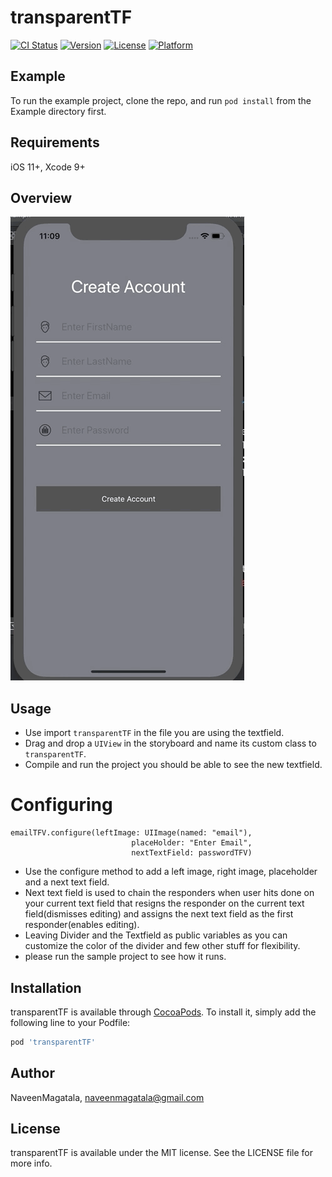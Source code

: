 # transparentTF

[![CI Status](https://img.shields.io/travis/NaveenMagatala/transparentTF.svg?style=flat)](https://travis-ci.org/NaveenMagatala/transparentTF)
[![Version](https://img.shields.io/cocoapods/v/transparentTF.svg?style=flat)](https://cocoapods.org/pods/transparentTF)
[![License](https://img.shields.io/cocoapods/l/transparentTF.svg?style=flat)](https://cocoapods.org/pods/transparentTF)
[![Platform](https://img.shields.io/cocoapods/p/transparentTF.svg?style=flat)](https://cocoapods.org/pods/transparentTF)

## Example

To run the example project, clone the repo, and run `pod install` from the Example directory first.

## Requirements

iOS 11+, Xcode 9+

## Overview

![](transparentTF.gif)

## Usage

* Use import `transparentTF` in the file you are using the textfield.
* Drag and drop a `UIView` in the storyboard and name its custom class to `transparentTF`.
* Compile and run the project you should be able to see the new textfield.

# Configuring
```
emailTFV.configure(leftImage: UIImage(named: "email"),
                           placeHolder: "Enter Email",
                           nextTextField: passwordTFV)
 ```
 
 * Use the configure method to add a left image, right image, placeholder and a next text field.
 * Next text field is used to chain the responders when user hits done on your current text field that resigns the responder on the current text field(dismisses editing) and assigns the next text field as the first responder(enables editing).
 * Leaving Divider and the Textfield as public variables as you can customize the color of the divider and few other stuff for flexibility.
 * please run the sample project to see how it runs.
                           

## Installation

transparentTF is available through [CocoaPods](https://cocoapods.org). To install
it, simply add the following line to your Podfile:

```ruby
pod 'transparentTF'
```

## Author

NaveenMagatala, naveenmagatala@gmail.com

## License

transparentTF is available under the MIT license. See the LICENSE file for more info.
